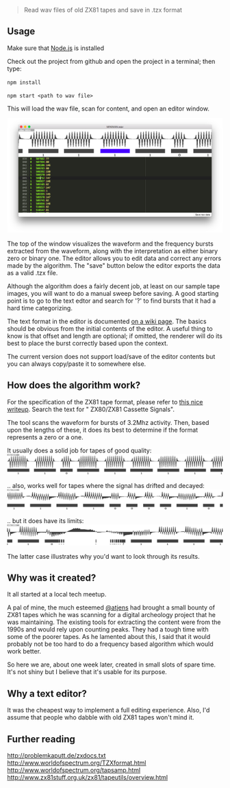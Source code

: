 > Read wav files of old ZX81 tapes and save in .tzx format

## Usage
Make sure that [Node.js](https://nodejs.org/en/) is installed

Check out the project from github and open the project in a terminal; then type:

`npm install`

`npm start <path to wav file>`

This will load the wav file, scan for content, and open an editor window.

![editor window](README/editor_window.png)

The top of the window visualizes the waveform and the frequency bursts extracted
from the waveform, along with the interpretation as either binary zero or binary
one. The editor allows you to edit data and correct any errors made
by the algorithm. The "save" button below the editor exports the data as a
valid .tzx file.

Although the algorithm does a fairly decent job, at least on our sample tape
images, you will want to do a manual sweep before saving. A good starting point is to go to the 
text edtor and search for '?' to find bursts that it had a hard time
categorizing.

The text format in the editor is documented [on a wiki page](https://github.com/mvindahl/zx81-dat-tape-reader/wiki/Editor-format).
The basics should be obvious from the initial contents of the editor. A useful thing to know is that
offset and length are optional; if omitted, the renderer will do its best to place the burst
correctly based upon the context.

The current version does not support load/save of the editor contents but
you can always copy/paste it to somewhere else.

## How does the algorithm work?
For the specification of the ZX81 tape format, please refer to [this nice writeup](http://problemkaputt.de/zxdocs.txt). Search the text for "
ZX80/ZX81 Cassette Signals".

The tool scans the waveform for bursts of 3.2Mhz activity. Then, based upon the lengths
of these, it does its best to determine if the format represents a zero or a one. 

It usually does a solid job for tapes of good quality:
![good signal](README/zx81_good_quality.png)

.. also, works well for tapes where the signal has drifted and decayed:
![poor signal](README/zx81_poor_quality.png)

.. but it does have its limits:
![broken signal](README/zx81_broken_quality.png)

The latter case illustrates why you'd want to look through its results.

## Why was it created?
It all started at a local tech meetup.

A pal of mine, the much esteemed [@atjens](https://twitter.com/atjens) had brought a small bounty of
ZX81 tapes which he was scanning for a digital archeology project
that he was maintaining. The existing tools for extracting the content were from the 1990s and would rely
upon counting peaks. They had a tough time with some of the poorer tapes. As he lamented
about this, I said that it would probably not be too hard to do a 
frequency based algorithm which would work better.

So here we are, about one week later, created in small slots of spare time. It's not shiny but I believe that it's usable for its purpose.

## Why a text editor?
It was the cheapest way to implement a full editing experience. Also, I'd assume
that people who dabble with old ZX81 tapes won't mind it.

## Further reading
http://problemkaputt.de/zxdocs.txt
http://www.worldofspectrum.org/TZXformat.html
http://www.worldofspectrum.org/tapsamp.html
http://www.zx81stuff.org.uk/zx81/tapeutils/overview.html

